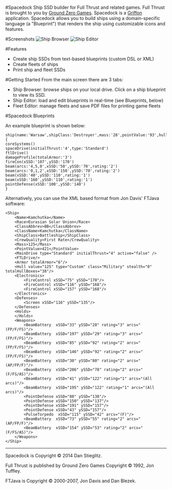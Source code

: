 #Spacedock
Ship SSD builder for Full Thrust and related games. Full Thrust is brought to you by [Ground Zero Games](http://shop.groundzerogames.co.uk/). Spacedock is a [Griffon](http://griffon.codehaus.org) application. 
Spacedock allows you to build ships using a domain-specific language (a "Blueprint") that renders the ship using customizable icons and features.

#Screenshots
![Ship Browser](https://f.cloud.github.com/assets/1887339/1833662/35f57b0a-73ce-11e3-9bf0-aeeac47dd9ff.png)
![Ship Editor](https://f.cloud.github.com/assets/1887339/1833663/391b6344-73ce-11e3-857d-93443d007df6.png)

#Features
* Create ship SSDs from text-based blueprints (custom DSL or XML)
* Create fleets of ships
* Print ship and fleet SSDs

#Getting Started
From the main screen there are 3 tabs:
* Ship Browser: browse ships on your local drive. Click on a ship blueprint to view its SSD.
* Ship Editor: load and edit blueprints in real-time (see Blueprints, below)
* Fleet Editor: manage fleets and save PDF files for printing game fleets

#Spacedock Blueprints

An example blueprint is shown below:

```
ship(name:'Warsaw',shipClass:'Destroyer',mass:'28',pointValue:'93',hull:'Average') {
coreSystems()
spaceDrive(initialThrust:'4',type:'Standard')
ftlDrive()
damageProfile(totalArmor:'3')
fireCon(xSSD:'107',ySSD:'170')
beam(arcs:'4,5,0',xSSD:'50',ySSD:'70',rating:'2')
beam(arcs:'0,1,2',xSSD:'150',ySSD:'70',rating:'2')
beam(xSSD:'40',ySSD:'110',rating:'1')
beam(xSSD:'160',ySSD:'110',rating:'1')
pointDefense(xSSD:'100',ySSD:'140')
}
```

Alternatively, you can use the XML based format from Jon Davis' FTJava software:

```
<Ship>
    <Name>Kamchutka</Name>
    <Race>Eurasian Solar Union</Race>
    <ClassAbbrev>BB</ClassAbbrev>
    <ClassName>Kamchutka</ClassName>
    <ShipClass>Battleship</ShipClass>
    <CrewQuality>First Rate</CrewQuality>
    <Mass>125</Mass>
    <PointValue>421</PointValue>
    <MainDrive type="Standard" initialThrust="4" active="false" />
    <FTLDrive/>
    <Armor totalArmor="6"/>
    <Hull value="125" type="Custom" class="Military" stealth="0" totalHullBoxes="38"/>
    <Electronics>
        <FireControl xSSD="75" ySSD="170"/>
        <FireControl xSSD="116" ySSD="168"/>
        <FireControl xSSD="157" ySSD="168"/>
    </Electronics>
    <Defenses>
        <Screen xSSD="116" ySSD="135"/>
    </Defenses>
    <Holds>
    </Holds>
    <Weapons>
        <BeamBattery  xSSD="33" ySSD="28" rating="3" arcs="(FP/F/FS)"/>
        <BeamBattery  xSSD="197" ySSD="29" rating="3" arcs="(FP/F/FS)"/>
        <BeamBattery  xSSD="85" ySSD="92" rating="2" arcs="(FP/F/FS)"/>
        <BeamBattery  xSSD="146" ySSD="92" rating="2" arcs="(FP/F/FS)"/>
        <BeamBattery  xSSD="30" ySSD="80" rating="2" arcs="(AP/FP/F)"/>
        <BeamBattery  xSSD="206" ySSD="78" rating="2" arcs="(F/FS/AS)"/>
        <BeamBattery  xSSD="41" ySSD="122" rating="1" arcs="(All arcs)"/>
        <BeamBattery  xSSD="195" ySSD="122" rating="1" arcs="(All arcs)"/>
        <PointDefense xSSD="80" ySSD="138"/>
        <PointDefense xSSD="150" ySSD="137"/>
        <PointDefense xSSD="191" ySSD="157"/>
        <PointDefense xSSD="43" ySSD="157"/>
        <PulseTorpedo  xSSD="115" ySSD="42" arcs="(F)"/>
        <BeamBattery  xSSD="73" ySSD="55" rating="2" arcs="(AP/FP/F)"/>
        <BeamBattery  xSSD="154" ySSD="53" rating="2" arcs="(F/FS/AS)"/>
    </Weapons>
</Ship>
```
---
Spacedock is Copyright © 2014 Dan Stieglitz.

Full Thrust is published by Ground Zero Games Copyright © 1992, Jon Tuffley. 

FTJava is Copyright © 2000-2007, Jon Davis and Dan Blezek.

